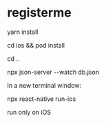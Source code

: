 # registerme

yarn install

cd ios && pod install

cd ..

npx json-server --watch db.json

In a new terminal window:

npx react-native run-ios

run only on iOS
